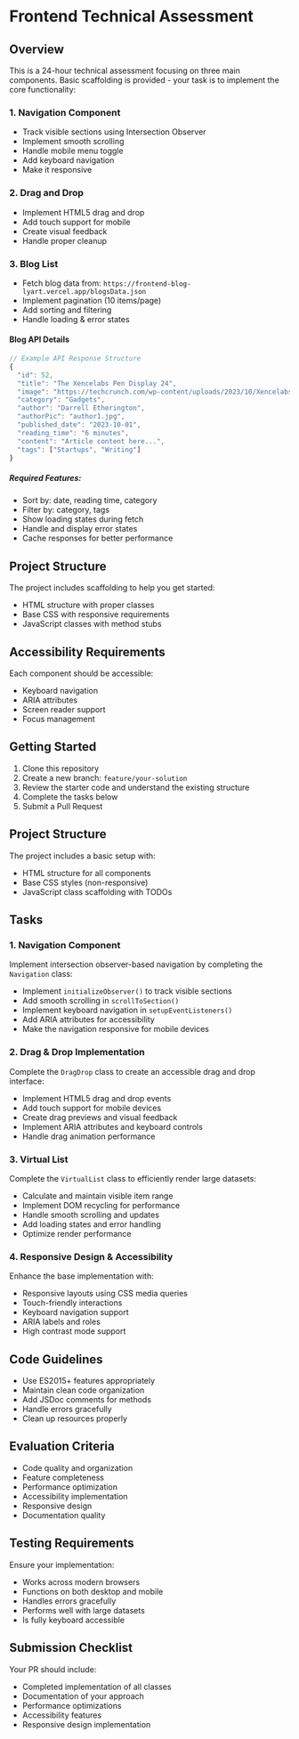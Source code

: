 # Frontend Technical Assessment

## Overview
This is a 24-hour technical assessment focusing on three main components. Basic scaffolding is provided - your task is to implement the core functionality:

### 1. Navigation Component
- Track visible sections using Intersection Observer
- Implement smooth scrolling
- Handle mobile menu toggle
- Add keyboard navigation
- Make it responsive

### 2. Drag and Drop
- Implement HTML5 drag and drop
- Add touch support for mobile
- Create visual feedback
- Handle proper cleanup

### 3. Blog List
- Fetch blog data from: `https://frontend-blog-lyart.vercel.app/blogsData.json`
- Implement pagination (10 items/page)
- Add sorting and filtering
- Handle loading & error states

#### Blog API Details
```javascript
// Example API Response Structure
{
  "id": 52,
  "title": "The Xencelabs Pen Display 24",
  "image": "https://techcrunch.com/wp-content/uploads/2023/10/Xencelabs-Pen-Display-24-6.jpg",
  "category": "Gadgets",
  "author": "Darrell Etherington",
  "authorPic": "author1.jpg",
  "published_date": "2023-10-01",
  "reading_time": "6 minutes",
  "content": "Article content here...",
  "tags": ["Startups", "Writing"]
}
```

##### Required Features:
- Sort by: date, reading time, category
- Filter by: category, tags
- Show loading states during fetch
- Handle and display error states
- Cache responses for better performance

## Project Structure
The project includes scaffolding to help you get started:
- HTML structure with proper classes
- Base CSS with responsive requirements
- JavaScript classes with method stubs

## Accessibility Requirements
Each component should be accessible:
- Keyboard navigation
- ARIA attributes
- Screen reader support
- Focus management

## Getting Started
1. Clone this repository
2. Create a new branch: `feature/your-solution`
3. Review the starter code and understand the existing structure
4. Complete the tasks below
5. Submit a Pull Request

## Project Structure
The project includes a basic setup with:
- HTML structure for all components
- Base CSS styles (non-responsive)
- JavaScript class scaffolding with TODOs

## Tasks

### 1. Navigation Component
Implement intersection observer-based navigation by completing the `Navigation` class:
- Implement `initializeObserver()` to track visible sections
- Add smooth scrolling in `scrollToSection()`
- Implement keyboard navigation in `setupEventListeners()`
- Add ARIA attributes for accessibility
- Make the navigation responsive for mobile devices

### 2. Drag & Drop Implementation
Complete the `DragDrop` class to create an accessible drag and drop interface:
- Implement HTML5 drag and drop events
- Add touch support for mobile devices
- Create drag previews and visual feedback
- Implement ARIA attributes and keyboard controls
- Handle drag animation performance

### 3. Virtual List
Complete the `VirtualList` class to efficiently render large datasets:
- Calculate and maintain visible item range
- Implement DOM recycling for performance
- Handle smooth scrolling and updates
- Add loading states and error handling
- Optimize render performance

### 4. Responsive Design & Accessibility
Enhance the base implementation with:
- Responsive layouts using CSS media queries
- Touch-friendly interactions
- Keyboard navigation support
- ARIA labels and roles
- High contrast mode support

## Code Guidelines
- Use ES2015+ features appropriately
- Maintain clean code organization
- Add JSDoc comments for methods
- Handle errors gracefully
- Clean up resources properly

## Evaluation Criteria
- Code quality and organization
- Feature completeness
- Performance optimization
- Accessibility implementation
- Responsive design
- Documentation quality

## Testing Requirements
Ensure your implementation:
- Works across modern browsers
- Functions on both desktop and mobile
- Handles errors gracefully
- Performs well with large datasets
- Is fully keyboard accessible

## Submission Checklist
Your PR should include:
- Completed implementation of all classes
- Documentation of your approach
- Performance optimizations
- Accessibility features
- Responsive design implementation
